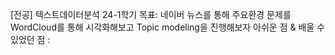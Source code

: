 [전공] 텍스트데이터분석 24-1학기 
목표: 네이버 뉴스를 통해 주요환경 문제를 WordCloud를 통해 시각화해보고 Topic modeling을 진행해보자 
아쉬운 점 & 배울 수 있었던 점 : 


